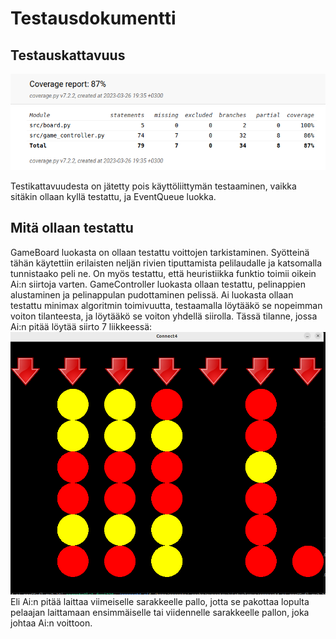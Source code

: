# Testausdokumentti

## Testauskattavuus

![](./kuvat/testikattavuus_26.3.png)

Testikattavuudesta on jätetty pois käyttöliittymän testaaminen, vaikka sitäkin ollaan kyllä testattu, ja EventQueue luokka.

## Mitä ollaan testattu

GameBoard luokasta on ollaan testattu voittojen tarkistaminen. Syötteinä tähän käytettiin erilaisten neljän rivien tiputtamista pelilaudalle ja katsomalla
tunnistaako peli ne. On myös testattu, että heuristiikka funktio toimii oikein Ai:n siirtoja varten.
GameController luokasta ollaan testattu, pelinappien alustaminen ja pelinappulan pudottaminen pelissä.
Ai luokasta ollaan testattu minimax algoritmin toimivuutta, testaamalla löytääkö se nopeimman voiton tilanteesta, ja löytääkö se voiton yhdellä siirolla.
Tässä tilanne, jossa Ai:n pitää löytää siirto 7 liikkeessä:
![](./kuvat/ai_loytaa_voiton_7_siirrossa.png)
Eli Ai:n pitää laittaa viimeiselle sarakkeelle pallo, jotta se pakottaa lopulta pelaajan laittamaan ensimmäiselle tai viidennelle sarakkeelle pallon, joka johtaa Ai:n voittoon.

